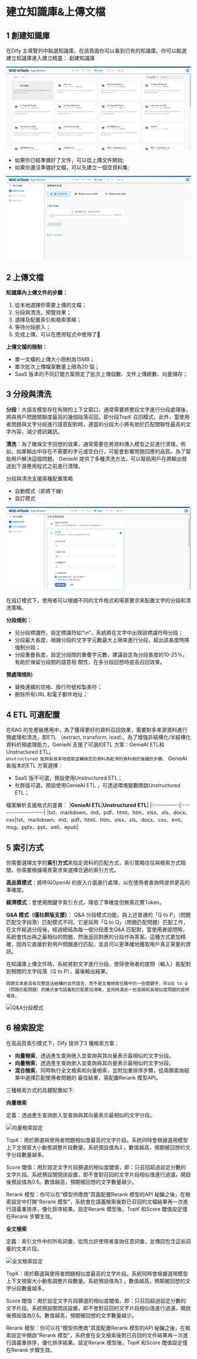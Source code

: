 # 建立知識庫&上傳文檔
## 1 創建知識庫
在Dify 主導覽列中點選知識庫，在該頁面你可以看到已有的知識庫。你可以點選建立知識庫進入建立精靈：
創建知識庫

![創建知識庫](/知識庫/images/創建知識庫.png)

- 如果你已經準備好了文件，可以從上傳文件開始;
- 如果你還沒準備好文檔，可以先建立一個空資料集;

![上傳文件](/知識庫/images/上傳文件.png)

## 2 上傳文檔
**知識庫內上傳文件的步驟：**
1. 從本地選擇你需要上傳的文檔；
2. 分段與清洗，預覽效果；
3. 選擇及配置索引和檢索策略；
4. 等待分段嵌入；
5. 完成上傳，可以在應用程式中使用了🎉

**上傳文檔的限制：**
- 單一文檔的上傳大小限制為15MB；
- 單次批次上傳檔案數量上限為20 個；
- SaaS 版本的不同訂閱方案限定了批次上傳個數、文件上傳總數、向量儲存；

## 3 分段與清洗
**分段**：大語言模型存在有限的上下文窗口，通常需要將整段文字進行分段處理後，將與用戶問題關聯度最高的幾個段落召回，即分段TopK 召回模式。此外，當使用者問題與文字分段進行語意配對時，適當的分段大小將有助於匹配關聯性最高的文字內容，減少資訊雜訊。

**清洗**：為了確保文字回想的效果，通常需要在將資料傳入模型之前進行清理。例如，如果輸出中存在不需要的字元或空白行，可能會影響問題回應的品質。為了幫助用戶解決這個問題， GenieAI 提供了多種清洗方法，可以幫助用戶在將輸出發送到下游應用程式之前進行清理。

分段與清洗支援兩種配置策略

- 自動模式（即將下線）
- 自訂模式

![自動分段與清洗](/知識庫/images/自動分段與清洗.png)

在自訂模式下，使用者可以根據不同的文件格式和場景要求來配置文字的分段和清洗策略。

**分段規則：**
- 兒分段標識符，設定標識符如“\n”，系統將在文字中出現該標識符時分段；
- 分段最大長度，根據分段的文字字元數最大上限來進行分段，超出該長度時將強制分段；
- 分段重疊長度，設定分段間的重疊字元數，建議設定為分段長度的10-25%，有助於保留分段間的語意相
關性，在多分段回想時提高召回效果。

**預處理規則:**
- 替換連續的空格、換行符號和製表符；
- 刪除所有URL 和電子郵件地址；

## 4 ETL 可選配置
在RAG 的生產級應用中，為了獲得更好的資料召回效果，需要對多來源資料進行預處理和清洗，即ETL （extract, transform, load）。為了增強非結構化/半結構化資料的預處理能力，GenieAI 支援了可選的ETL 方案：GenieAI ETL和Unstructured ETL。  
```Unstructured 能夠有效率地提取並轉換您的資料為乾淨的資料用於後續的步驟。```
GenieAI 各版本的ETL 方案選擇：
- SaaS 版不可選，預設使用Unstructured ETL；
- 社群版可選，預設使用GenieAI ETL ，可透過環境變數開啟Unstructured ETL；

檔案解析支援格式的差異：
|**GenieAI ETL**|**Unstructured ETL**|
|:-----------|:-------------------|
|txt、markdown、md、pdf、html、htm、xlsx、xls、docx、csv|txt、markdown、md、pdf、html、htm、xlsx、xls、docx、csv、eml、msg、pptx、ppt、xml、epub|

## 5 索引方式
你需要選擇文字的**索引方式**來指定資料的匹配方式，索引策略往往與檢索方式相關，你需要根據場景需求來選擇合適的索引方式。

**高品質模式**：將呼叫OpenAI 的嵌入介面進行處理，以在使用者查詢時提供更高的準確度。

**經濟模式**：會使用關鍵字索引方式，降低了準確度但無需花費Token。

**Q&A 模式（僅社群版支援）**： Q&A 分段模式功能，與上述普通的「Q to P」（問題匹配文字段落）匹配模式不同，它是採用「Q to Q」（問題匹配問題）匹配工作，在文件經過分段後，經過總結為每一個分段產生Q&A 匹配對，當使用者提問時，系統會找出與之最相似的問題，然後返回對應的分段作為答案。這種方式更加精確，因為它直接針對用戶問題進行匹配，並且可以更準確地獲取用戶真正需要的資訊。

在知識庫上傳文件時，系統將對文字進行分段，使得使用者的提問（輸入）能配對到相關的文字段落（Q to P），最後輸出結果。

```
問題文本是具有完整語法結構的自然語言，而不是文檔檢索任務中的一些關鍵字，所以Q to Q （問題匹配問題）的模式會令語義和匹配更加清晰，並同時滿足一些高頻和高相似度問題的提問場景。
```

![Q&A分段模式](/知識庫/images/Q&A分段模式.png)

## 6 檢索設定
在高品質索引模式下，Dify 提供了3 種檢索方案：
- **向量檢索**，透過產生查詢嵌入並查詢與其向量表示最相似的文字分段。
- **向量檢索**，透過產生查詢嵌入並查詢與其向量表示最相似的文字分段。
- **混合檢索**，同時執行全文檢索和向量檢索，並附加重排序步驟，從兩類查詢結果中選擇匹配使用者問題的
最佳結果，需配置Rerank 模型API。

三種檢索方式的具體配置如下:

**向量檢索**

定義：透過產生查詢嵌入並查詢與其向量表示最相似的文字分段。

![向量檢索設定](/知識庫/images/向量檢索設定.png)

TopK：用於篩選與使用者問題相似度最高的文字片段。系統同時會根據選用模型上下文視窗大小動態調整片段數量。系統預設值為3 。數值越高，預期被回想的文字分段數量越多。

Score 閾值：用於設定文字片段篩選的相似度閾值，即：只召回超過設定分數的文字片段。系統預設關閉該設置，即不會對召回的文字片段相似值進行過濾。開啟後預設值為0.5。數值越高，預期被回想的文字數量越少。

Rerank 模型：你可以在“模型供應商”頁面配置Rerank 模型的API 秘鑰之後，在檢索設定中打開“Rerank 模型”，系統會在語義檢索後對已召回的文檔結果再一次進行語義重排序，優化排序結果。設定Rerank 模型後，TopK 和Score 閾值設定僅在Rerank 步驟生效。

**全文檢索** 

定義：索引文件中的所有詞彙，從而允許使用者查詢任意詞彙，並傳回包含這些詞彙的文本片段。

![全文檢索設定](/知識庫/images/全文檢索設定.png)

TopK：用於篩選與使用者問題相似度最高的文字片段。系統同時會根據選用模型上下文視窗大小動態調整片段數量。系統預設值為3 。數值越高，預期被回想的文字分段數量越多。

Score 閾值：用於設定文字片段篩選的相似度閾值，即：只召回超過設定分數的文字片段。系統預設關閉該設置，即不會對召回的文字片段相似值進行過濾。開啟後預設值為0.5。數值越高，預期被回想的文字數量越少。

Rerank 模型：你可以在“模型供應商”頁面配置Rerank 模型的API 秘鑰之後，在檢索設定中開啟“Rerank 模型”，系統會在全文檢索後對已召回的文件結果再一次進行語義重排序，優化排序結果。設定Rerank 模型後，TopK 和Score 閾值設定僅在Rerank 步驟生效。

